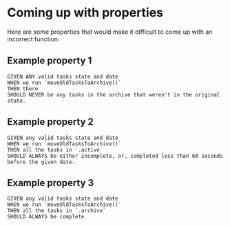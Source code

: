 # Coming up with properties

Here are some properties that would make it difficult to come up with an incorrect function:

## Example property 1

```
GIVEN ANY valid tasks state and date
WHEN we run `moveOldTasksToArchive()`
THEN there
SHOULD NEVER be any tasks in the archive that weren't in the original state.
```

## Example property 2

```
GIVEN any valid tasks state and date
WHEN we run `moveOldTasksToArchive()`
THEN all the tasks in `.active`
SHOULD ALWAYS be either incomplete, or, completed less than 60 seconds before the given date.
```

## Example property 3

```
GIVEN any valid tasks state and date
WHEN we run `moveOldTasksToArchive()`
THEN all the tasks in `.archive`
SHOULD ALWAYS be complete
```